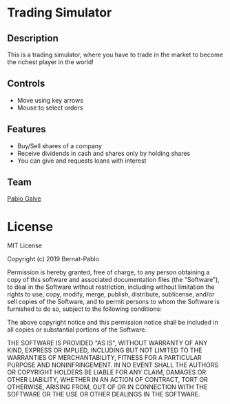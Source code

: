 # Trading Simulator
## Description
This is a trading simulator, where you have to trade in the market to become the richest player in the world!

## Controls
* Move using key arrows
* Mouse to select orders

## Features
* Buy/Sell shares of a company
* Receive dividends in cash and shares only by holding shares
* You can give and requests loans with interest

## Team
[Pablo Galve](https://github.com/pablogalve)

# License
MIT License

Copyright (c) 2019 Bernat-Pablo

Permission is hereby granted, free of charge, to any person obtaining a copy
of this software and associated documentation files (the "Software"), to deal
in the Software without restriction, including without limitation the rights
to use, copy, modify, merge, publish, distribute, sublicense, and/or sell
copies of the Software, and to permit persons to whom the Software is
furnished to do so, subject to the following conditions:

The above copyright notice and this permission notice shall be included in all
copies or substantial portions of the Software.

THE SOFTWARE IS PROVIDED "AS IS", WITHOUT WARRANTY OF ANY KIND, EXPRESS OR
IMPLIED, INCLUDING BUT NOT LIMITED TO THE WARRANTIES OF MERCHANTABILITY,
FITNESS FOR A PARTICULAR PURPOSE AND NONINFRINGEMENT. IN NO EVENT SHALL THE
AUTHORS OR COPYRIGHT HOLDERS BE LIABLE FOR ANY CLAIM, DAMAGES OR OTHER
LIABILITY, WHETHER IN AN ACTION OF CONTRACT, TORT OR OTHERWISE, ARISING FROM,
OUT OF OR IN CONNECTION WITH THE SOFTWARE OR THE USE OR OTHER DEALINGS IN THE
SOFTWARE.


